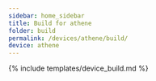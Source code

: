```yaml
---
sidebar: home_sidebar
title: Build for athene
folder: build
permalink: /devices/athene/build/
device: athene
---
```

{% include templates/device_build.md %}
